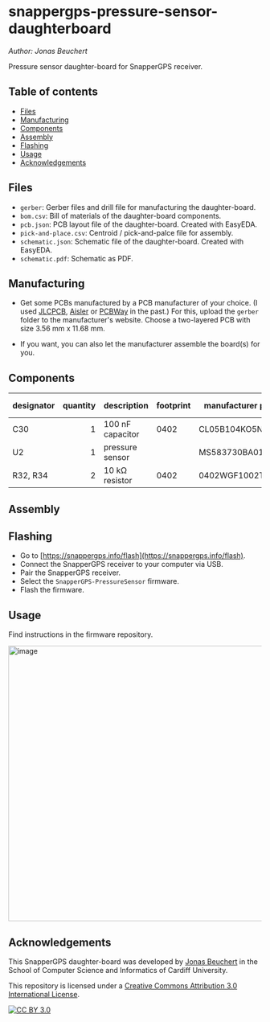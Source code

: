 # snappergps-pressure-sensor-daughterboard

*Author: Jonas Beuchert*

Pressure sensor daughter-board for SnapperGPS receiver.

## Table of contents

* [Files](#files)
* [Manufacturing](#manufacturing)
* [Components](#components)
* [Assembly](#assembly)
* [Flashing](#flashing)
* [Usage](#usage)
* [Acknowledgements](#acknowledgements)

## Files

* `gerber`: Gerber files and drill file for manufacturing the daughter-board.
* `bom.csv`: Bill of materials of the daughter-board components.
* `pcb.json`: PCB layout file of the daughter-board. Created with EasyEDA.
* `pick-and-place.csv`: Centroid / pick-and-palce file for assembly.
* `schematic.json`: Schematic file of the daughter-board. Created with EasyEDA.
* `schematic.pdf`: Schematic as PDF.

## Manufacturing

* Get some PCBs manufactured by a PCB manufacturer of your choice.
(I used [JLCPCB](https://jlcpcb.com), [Aisler](https://aisler.net/) or [PCBWay](https://www.pcbway.com/) in the past.)
For this, upload the `gerber` folder to the manufacturer's website.
Choose a two-layered PCB with size 3.56 mm x 11.68 mm.

* If you want, you can also let the manufacturer assemble the board(s) for you.

## Components

| designator   | quantity | description      | footprint | manufacturer part     | manufacturer     | supplier | supplier part | price   |
|--------------|---------:|------------------|-----------|-----------------------|------------------|----------|---------------|--------:|
| C30          | 1        | 100 nF capacitor | 0402      | CL05B104KO5NNNC       | SAMSUNG          | LCSC     | C1525         | $0.001  |
| U2           | 1        | pressure sensor  |           | MS583730BA01-50       | TE Connectivity  | LCSC     | C2887941      | $11.391 |
| R32, R34     | 2        | 10 kΩ resistor   | 0402      | 0402WGF1002TCE        | UNI-ROYAL        | LCSC     | C25744        | $0.001  |

## Assembly

## Flashing

* Go to [https://snappergps.info/flash](https://snappergps.info/flash).
* Connect the SnapperGPS receiver to your computer via USB.
* Pair the SnapperGPS receiver.
* Select the `SnapperGPS-PressureSensor` firmware.
* Flash the firmware.

## Usage

Find instructions in the firmware repository.

<img width="1236" height="548" alt="image" src="https://github.com/user-attachments/assets/740ee711-b4c0-4feb-8932-36c4a471b9b5" />

## Acknowledgements

This SnapperGPS daughter-board was developed by
[Jonas Beuchert](https://profiles.cardiff.ac.uk/staff/beuchertj)
in the School of Computer Science and Informatics
of Cardiff University.

This repository is licensed under a
[Creative Commons Attribution 3.0 International License][cc-by].

[![CC BY 3.0][cc-by-image]][cc-by]

[cc-by]: http://creativecommons.org/licenses/by/3.0/
[cc-by-image]: https://i.creativecommons.org/l/by/3.0/88x31.png
